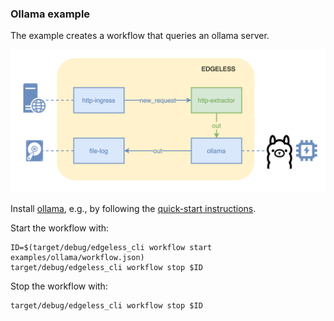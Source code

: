 ### Ollama example

The example creates a workflow that queries an ollama server.

![](ollama.png)

Install [ollama](https://ollama.com/), e.g., by following the
[quick-start instructions](https://github.com/ollama/ollama/blob/main/README.md#quickstart).

Start the workflow with:

```shell
ID=$(target/debug/edgeless_cli workflow start examples/ollama/workflow.json)
target/debug/edgeless_cli workflow stop $ID
```

Stop the workflow with:

```shell
target/debug/edgeless_cli workflow stop $ID
```